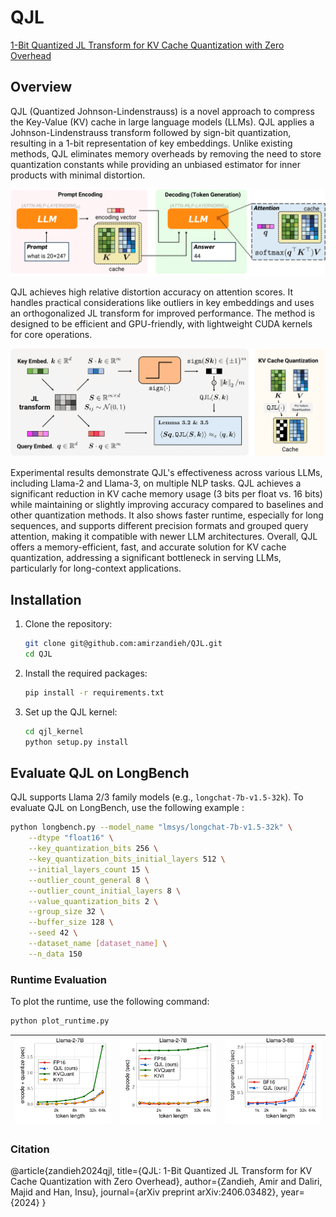 # QJL
[1-Bit Quantized JL Transform for KV Cache Quantization with Zero Overhead](https://arxiv.org/pdf/2406.03482) 


## Overview
QJL (Quantized Johnson-Lindenstrauss) is a novel approach to compress the Key-Value (KV) cache in large language models (LLMs). QJL applies a Johnson-Lindenstrauss transform followed by sign-bit quantization, resulting in a 1-bit representation of key embeddings. Unlike existing methods, QJL eliminates memory overheads by removing the need to store quantization constants while providing an unbiased estimator for inner products with minimal distortion.

![LLM Decoding](./img/fig_llm_decoding.png)

QJL achieves high relative distortion accuracy on attention scores. It handles practical considerations like outliers in key embeddings and uses an orthogonalized JL transform for improved performance. The method is designed to be efficient and GPU-friendly, with lightweight CUDA kernels for core operations.

![QJL](./img/fig_qjl3.png)

Experimental results demonstrate QJL's effectiveness across various LLMs, including Llama-2 and Llama-3, on multiple NLP tasks. QJL achieves a significant reduction in KV cache memory usage (3 bits per float vs. 16 bits) while maintaining or slightly improving accuracy compared to baselines and other quantization methods. It also shows faster runtime, especially for long sequences, and supports different precision formats and grouped query attention, making it compatible with newer LLM architectures. Overall, QJL offers a memory-efficient, fast, and accurate solution for KV cache quantization, addressing a significant bottleneck in serving LLMs, particularly for long-context applications.


## Installation
1. Clone the repository:
    ```sh
    git clone git@github.com:amirzandieh/QJL.git
    cd QJL
    ```

2. Install the required packages:
    ```sh
    pip install -r requirements.txt
    ```

3. Set up the QJL kernel:
    ```sh
    cd qjl_kernel
    python setup.py install
    ```

## Evaluate QJL on LongBench

QJL supports Llama 2/3 family models (e.g., ``longchat-7b-v1.5-32k``). To evaluate QJL on LongBench, use the following example :
```sh
python longbench.py --model_name "lmsys/longchat-7b-v1.5-32k" \
    --dtype "float16" \
    --key_quantization_bits 256 \
    --key_quantization_bits_initial_layers 512 \
    --initial_layers_count 15 \
    --outlier_count_general 8 \
    --outlier_count_initial_layers 8 \
    --value_quantization_bits 2 \
    --group_size 32 \
    --buffer_size 128 \
    --seed 42 \
    --dataset_name [dataset_name] \
    --n_data 150
```

### Runtime Evaluation
To plot the runtime, use the following command:
```sh
python plot_runtime.py
```
| ![Plot Llama2 Encoding Time](./img/fig_quant_encoding_time_llama2.png) | ![Plot Llama2 Decoding Time](./img/fig_quant_decoding_time_llama2.png) | ![Plot Llama3](./img/fig_quant_total_time_llama3.png) |
|:---------------------------------------------------------------------:|:----------------------------------------------------------------------:|:-----------------------------------------------------:|



### Citation
@article{zandieh2024qjl,
  title={QJL: 1-Bit Quantized JL Transform for KV Cache Quantization with Zero Overhead},
  author={Zandieh, Amir and Daliri, Majid and Han, Insu},
  journal={arXiv preprint arXiv:2406.03482},
  year={2024}
}
